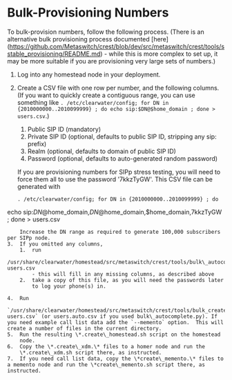 Bulk-Provisioning Numbers
=========================

To bulk-provision numbers, follow the following process.  (There is an alternative bulk provisioning process documented [here] (https://github.com/Metaswitch/crest/blob/dev/src/metaswitch/crest/tools/sstable_provisioning/README.md) - while this is more complex to set up, it may be more suitable if you are provisioning very large sets of numbers.)

1.  Log into any homestead node in your deployment.
2.  Create a CSV file with one row per number, and the following
    columns. (If you want to quickly create a contiguous range, you can
    use something like `. /etc/clearwater/config; for DN in {2010000000..2010099999} ; do echo sip:$DN@$home_domain ; done > users.csv`.)
    1.  Public SIP ID (mandatory)
    2.  Private SIP ID (optional, defaults to public SIP ID, stripping
        any sip: prefix)
    3.  Realm (optional, defaults to domain of public SIP ID)
    4.  Password (optional, defaults to auto-generated random password)

    If you are provisioning numbers for SIPp stress testing, you will need to force them all to use the password '7kkzTyGW'. This CSV file can be generated with
    ```
    . /etc/clearwater/config; for DN in {2010000000..2010099999} ; do
echo sip:$DN@$home_domain,$DN@$home_domain,$home_domain,7kkzTyGW ;
done > users.csv
```
    Increase the DN range as required to generate 100,000 subscribers per SIPp node.
3.  If you omitted any columns,
    1.  run
        /usr/share/clearwater/homestead/src/metaswitch/crest/tools/bulk\_autocomplete.py users.csv
        - this will fill in any missing columns, as described above
    2.  take a copy of this file, as you will need the passwords later
        to log your phone(s) in.

4.  Run
    `/usr/share/clearwater/homestead/src/metaswitch/crest/tools/bulk_create.py users.csv` (or users.auto.csv if you used bulk\_autocomplete.py). If you need example call list data add the `--memento` option.  This will create a number of files in the current directory.
5.  Run the resulting \*.create\_homestead.sh script on the homestead
    node.
6.  Copy the \*.create\_xdm.\* files to a homer node and run the
    \*.create\_xdm.sh script there, as instructed.
7.  If you need call list data, copy the \*create\_memento.\* files to a memento node and run the \*create\_memento.sh script there, as instructed.

